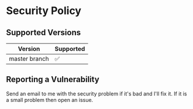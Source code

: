 # Security Policy

## Supported Versions

| Version | Supported          |
| ------- | ------------------ |
| master branch  | :white_check_mark: |

## Reporting a Vulnerability

Send an email to me with the security problem if it's bad and I'll fix it.  If it is a small problem then open an issue.
